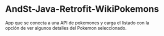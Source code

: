 # AndSt-Java-Retrofit-WikiPokemons
App que se conecta a una API de pokemones y carga el listado con la opción de ver algunos detalles del Pokemon seleccionado.
